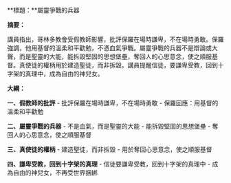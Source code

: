 **標題：**屬靈爭戰的兵器

**摘要：**

講員指出，哥林多教會受假教師影響，批評保羅在場時謙卑，不在場時勇敢。保羅強調，他用基督的溫柔和平勸勉，不憑血氣爭戰。屬靈爭戰的兵器不是辯論或大聲，而是聖靈的大能，能拆毀堅固的思想堡壘，奪回人的心思意念，使之順服基督。真使徒的權柄用於建造聖徒，而非拆毀。講員提醒信徒，要謙卑受教，回到十字架的真理中，成為自由的神兒女。

**大綱：**

**一、假教師的批評**
    - 批評保羅在場時謙卑，不在場時勇敢
    - 保羅回應：用基督的溫柔和平勸勉

**二、屬靈爭戰的兵器**
    - 不是血氣，而是聖靈的大能
    - 能拆毀堅固的思想堡壘
    - 奪回人的心思意念，使之順服基督

**三、真使徒的權柄**
    - 建造聖徒，而非拆毀
    - 用於奪回心思意念，使之順服基督

**四、謙卑受教，回到十字架的真理**
    - 信徒要謙卑受教，回到十字架的真理中
    - 成為自由的神兒女，不再受世界捆綁